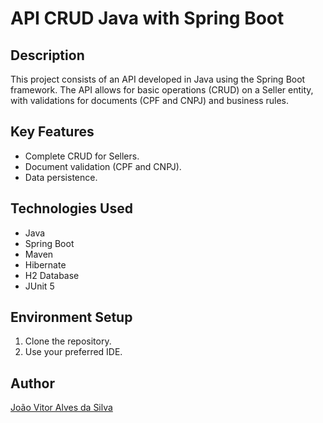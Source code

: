 # API CRUD Java with Spring Boot

## Description

This project consists of an API developed in Java using the Spring Boot framework. The API allows for basic operations (CRUD) on a Seller entity, with validations for documents (CPF and CNPJ) and business rules.

## Key Features

- Complete CRUD for Sellers.
- Document validation (CPF and CNPJ).
- Data persistence.

## Technologies Used

- Java
- Spring Boot
- Maven
- Hibernate
- H2 Database
- JUnit 5

## Environment Setup

1. Clone the repository.
2. Use your preferred IDE.

## Author

[João Vitor Alves da Silva](https://github.com/Joaovitor404silva)
